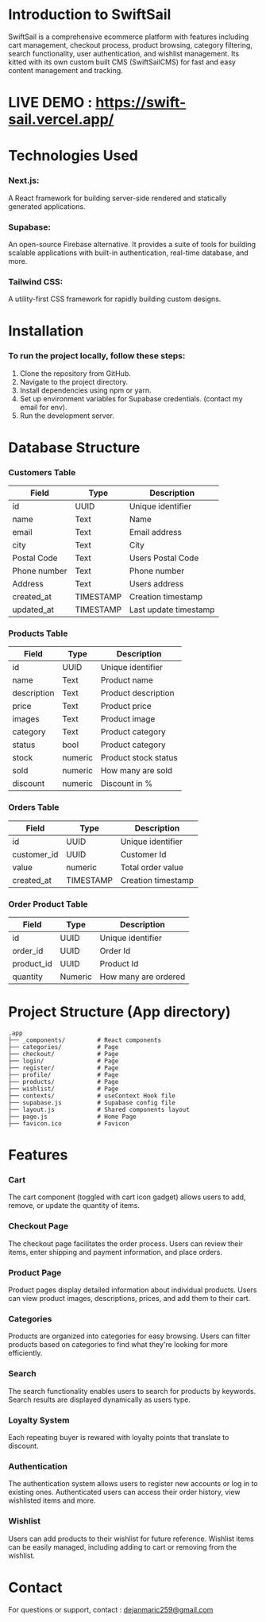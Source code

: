 # Introduction to SwiftSail
SwiftSail is a comprehensive ecommerce platform  with features including cart management, checkout process, product browsing, category filtering, search functionality, user authentication, and wishlist management. Its kitted with its own custom built CMS (SwiftSailCMS) for fast and easy content management and tracking.

# LIVE DEMO : https://swift-sail.vercel.app/ 

# Technologies Used
### Next.js: 
A React framework for building server-side rendered and statically generated applications.

### Supabase: 
An open-source Firebase alternative. It provides a suite of tools for building scalable applications with built-in authentication, real-time database, and more.

### Tailwind CSS: 
A utility-first CSS framework for rapidly building custom designs.

# Installation
### To run the project locally, follow these steps:
1. Clone the repository from GitHub.
2. Navigate to the project directory.
3. Install dependencies using npm or yarn.
4. Set up environment variables for Supabase credentials. (contact my email for env).
5. Run the development server.

# Database Structure
### Customers Table

| Field       | Type        | Description           |
|-------------|-------------|-----------------------|
| id          | UUID        | Unique identifier     |
| name        | Text        | Name                  |
| email       | Text        | Email address         |
| city        | Text        | City                  |
| Postal Code | Text        | Users Postal Code     |
| Phone number| Text        | Phone number          |
| Address     | Text        | Users address         |
| created_at  | TIMESTAMP   | Creation timestamp    |
| updated_at  | TIMESTAMP   | Last update timestamp |

### Products Table
| Field       | Type        | Description           |
|-------------|-------------|-----------------------|
| id          | UUID        | Unique identifier     |
| name        | Text        | Product name          |
| description | Text        | Product description   |
| price       | Text        | Product price         |
| images      | Text        | Product image         |
| category    | Text        | Product category      |
| status      | bool        | Product category      |
| stock       | numeric     | Product stock status  |
| sold        | numeric     | How many are sold     |
| discount    | numeric     | Discount in %         |

### Orders Table
| Field       | Type        | Description           |
|-------------|-------------|-----------------------|
| id          | UUID        | Unique identifier     |
| customer_id | UUID        | Customer Id           |
| value       | numeric     | Total order value     |
| created_at  | TIMESTAMP   | Creation timestamp    |

### Order Product Table
| Field       | Type        | Description           |
|-------------|-------------|-----------------------|
| id          | UUID        | Unique identifier     |
| order_id    | UUID        | Order  Id             |
| product_id  | UUID        | Product  Id           |
| quantity    | Numeric     | How many are ordered  |


# Project Structure (App directory)
```plaintext
.app
├── _components/         # React components
├── categories/          # Page
├── checkout/            # Page
├── login/               # Page
├── register/            # Page
├── profile/             # Page
├── products/            # Page
├── wishlist/            # Page
├── contexts/            # useContext Hook file
├── supabase.js          # Supabase config file
├── layout.js            # Shared components layout
├── page.js              # Home Page
├── favicon.ico          # Favicon
```

# Features

### Cart
The cart component (toggled with cart icon gadget) allows users to add, remove, or update the quantity of items.

### Checkout Page
The checkout page facilitates the order process. Users can review their items, enter shipping and payment information, and place orders.

### Product Page
Product pages display detailed information about individual products. Users can view product images, descriptions, prices, and add them to their cart.

### Categories
Products are organized into categories for easy browsing. Users can filter products based on categories to find what they're looking for more efficiently.

### Search
The search functionality enables users to search for products by keywords. Search results are displayed dynamically as users type.

### Loyalty System
Each repeating buyer is rewared with loyalty points that translate to discount.

### Authentication
The authentication system allows users to register new accounts or log in to existing ones. Authenticated users can access their order history, view wishlisted items and more.

### Wishlist
Users can add products to their wishlist for future reference. Wishlist items can be easily managed, including adding to cart or removing from the wishlist.

# Contact
For questions or support, contact : dejanmaric259@gmail.com

